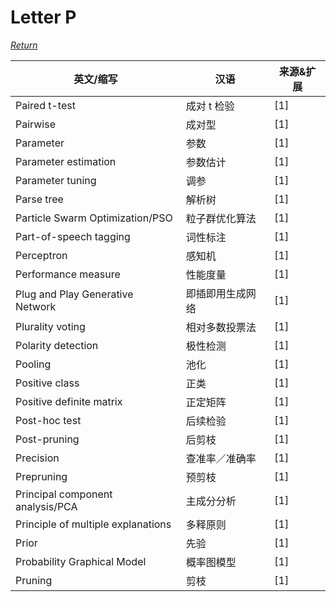 # Letter P
[*Return*](https://github.com/SyncedAI00/Artificial-Intelligence-Terminology/blob/master/README.md)

英文/缩写|汉语|来源&扩展
---|---|---
Paired t-test	|成对 t 检验|[1]
Pairwise	|成对型|[1]
Parameter|	参数|[1]
Parameter estimation|	参数估计|[1]
Parameter tuning	|调参|[1]
Parse tree|	解析树|[1]
Particle Swarm Optimization/PSO	|粒子群优化算法|[1]
Part-of-speech tagging	|词性标注|[1]
Perceptron	|感知机|[1]
Performance measure|	性能度量|[1]
Plug and Play Generative Network|	即插即用生成网络|[1]
Plurality voting	|相对多数投票法|[1]
Polarity detection	|极性检测|[1]
Pooling	|池化|[1]
Positive class|	正类|[1]
Positive definite matrix	|正定矩阵|[1]
Post-hoc test|	后续检验|[1]
Post-pruning	|后剪枝|[1]
Precision	|查准率／准确率|[1]
Prepruning|	预剪枝|[1]
Principal component analysis/PCA	|主成分分析|[1]
Principle of multiple explanations|	多释原则|[1]
Prior	|先验|[1]
Probability Graphical Model	|概率图模型|[1]
Pruning|	剪枝|[1]
